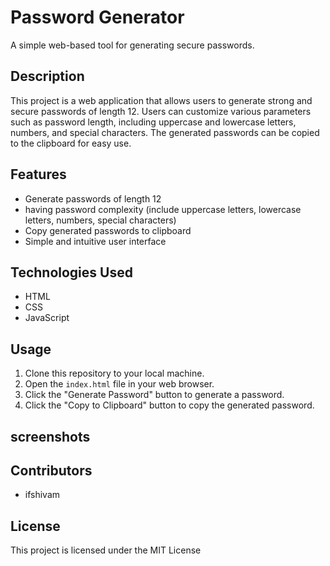 # Password Generator

A simple web-based tool for generating secure passwords.

## Description

This project is a web application that allows users to generate strong and secure passwords of length 12. Users can customize various parameters such as password length, including uppercase and lowercase letters, numbers, and special characters. The generated passwords can be copied to the clipboard for easy use.

## Features

- Generate passwords of length 12
- having password complexity (include uppercase letters, lowercase letters, numbers, special characters)
- Copy generated passwords to clipboard
- Simple and intuitive user interface

## Technologies Used

- HTML
- CSS
- JavaScript

## Usage

1. Clone this repository to your local machine.
2. Open the `index.html` file in your web browser.
3. Click the "Generate Password" button to generate a password.
4. Click the "Copy to Clipboard" button to copy the generated password.


## screenshots




## Contributors

- ifshivam

## License

This project is licensed under the MIT License
